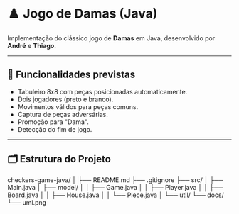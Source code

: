 # ♟️ Jogo de Damas (Java)

Implementação do clássico jogo de **Damas** em Java, desenvolvido por **André** e **Thiago**.

---

## 🚀 Funcionalidades previstas
- Tabuleiro 8x8 com peças posicionadas automaticamente.
- Dois jogadores (preto e branco).
- Movimentos válidos para peças comuns.
- Captura de peças adversárias.
- Promoção para "Dama".
- Detecção do fim de jogo.

---

## 🗂 Estrutura do Projeto
checkers-game-java/
│
├── README.md 
├── .gitignore 
├── src/
│ ├── Main.java
│ ├── model/
│ │ ├── Game.java
│ │ ├── Player.java
│ │ ├── Board.java
│ │ ├── House.java
│ │ └── Piece.java
│ └── util/ 
└── docs/
└── uml.png
